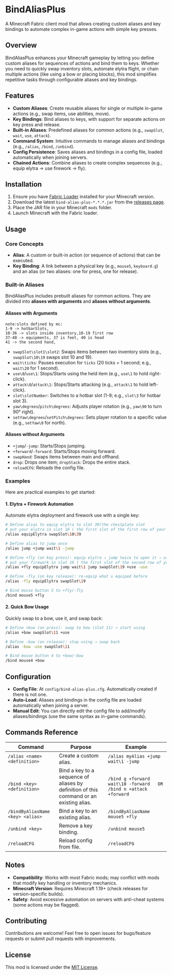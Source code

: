 # BindAliasPlus

A Minecraft Fabric client mod that allows creating custom aliases and key bindings to automate complex in-game actions with simple key presses.

## Overview
BindAliasPlus enhances your Minecraft gameplay by letting you define custom aliases for sequences of actions and bind them to keys. Whether you need to quickly swap inventory slots, automate elytra flight, or chain multiple actions (like using a bow or placing blocks), this mod simplifies repetitive tasks through configurable aliases and key bindings.


## Features
- **Custom Aliases**: Create reusable aliases for single or multiple in-game actions (e.g., swap items, use abilities, move).
- **Key Bindings**: Bind aliases to keys, with support for separate actions on key press and release.
- **Built-in Aliases**: Predefined aliases for common actions (e.g., `swapSlot`, `wait`, `use`, `attack`).
- **Command System**: Intuitive commands to manage aliases and bindings (e.g., `/alias`, `/bind`, `/unbind`).
- **Config Persistence**: Saves aliases and bindings in a config file, loaded automatically when joining servers.
- **Chained Actions**: Combine aliases to create complex sequences (e.g., equip elytra → use firework → fly).


## Installation
1. Ensure you have [Fabric Loader](https://fabricmc.net/use/) installed for your Minecraft version.
2. Download the latest `bind-alias-plus-*.*.*.jar` from the [releases page](https://github.com/prohect/BindAliasPlus/releases).
3. Place the JAR file in your Minecraft `mods` folder.
4. Launch Minecraft with the Fabric loader.


## Usage

### Core Concepts
- **Alias**: A custom or built-in action (or sequence of actions) that can be executed.
- **Key Binding**: A link between a physical key (e.g., `mouse5`, `keyboard.g`) and an alias (or two aliases: one for press, one for release).



### Built-in Aliases
BindAliasPlus includes prebuilt aliases for common actions. They are divided into **aliases with arguments** and **aliases without arguments**.

#### Aliases with Arguments
    note:slots defined by mc:
    1-9 -> hotbarSlots,
    10-36 -> slots inside inventory,10-19 first row
    37-40 -> equipments, 37 is feet, 40 is head
    41 -> the second hand,
- `swapSlot\slot1\slot2`: Swaps items between two inventory slots (e.g., `swapSlot\10\19` swaps slot 10 and 19).
- `wait\ticks`: Pauses execution for `ticks` (20 ticks = 1 second; e.g., `wait\20` for 1 second).
- `use\0`/`use\1`: Stops/Starts using the held item (e.g., `use\1` to hold right-click).
- `attack\0`/`attack\1`: Stops/Starts attacking (e.g., `attack\1` to hold left-click).
- `slot\slotNumber`: Switches to a hotbar slot (1-9; e.g., `slot\3` for hotbar slot 3).
- `yaw\degrees`/`pitch\degrees`: Adjusts player rotation (e.g., `yaw\90` to turn 90° right).
- `setYaw\degrees`/`setPitch\degrees`: Sets player rotation to a specific value (e.g., `setYaw\0` for north).

#### Aliases without Arguments
- `+jump`/`-jump`: Starts/Stops jumping.
- `+forward`/`-forward`: Starts/Stops moving forward.
- `swapHand`: Swaps items between main and offhand.
- `drop`: Drops one item; `dropStack`: Drops the entire stack.
- `reloadCFG`: Reloads the config file.


### Examples
Here are practical examples to get started:

#### 1. Elytra + Firework Automation
Automate elytra deployment and firework use with a single key:
```bash
# Define alias to equip elytra to slot 39(the chestplate slot
# put your elytra in slot 10 ( the first slot of the first row of your inventory
/alias equipElytra swapSlot\10\39

# Define alias to jump once
/alias jump +jump wait\1 -jump

# Define +fly (on key press): equip elytra → jump twice to open it → use firework
# put your firework in slot 19 ( the first slot of the second row of your inventory,
/alias +fly equipElytra jump wait\1 jump swapSlot\19 +use -use

# Define -fly (on key release): re-equip what u equiped before
/alias -fly equipElytra swapSlot\19

# Bind mouse button 5 to +fly/-fly
/bind mouse5 +fly
```

#### 2. Quick Bow Usage
Quickly swap to a bow, use it, and swap back:
```bash
# Define +bow (on press): swap to bow (slot 11) → start using
/alias +bow swapSlot\11 +use

# Define -bow (on release): stop using → swap back
/alias -bow -use swapSlot\11

# Bind mouse button 4 to +bow/-bow
/bind mouse4 +bow
```


## Configuration
- **Config File**: At `config/bind-alias-plus.cfg`. Automatically created if there is not one.
- **Auto-Load**: Aliases and bindings in the config file are loaded automatically when joining a server.
- **Manual Edit**: You can directly edit the config file to add/modify aliases/bindings (use the same syntax as in-game commands).


## Commands Reference
| Command | Purpose | Example |
|---------|---------|---------|
| `/alias <name> <definition>` | Create a custom alias. | `/alias myAlias +jump wait\1 -jump` |
| `/bind <key> <definition>` | Bind a key to a sequence of aliases by definition of this command or an existing alias. | `/bind g +forward wait\10 -forward   OR   /bind n +attack +forward` |
| `/bindByAliasName <key> <alias>` | Bind a key to an existing alias. | `/bindByAliasName mouse5 +fly` |
| `/unbind <key>` | Remove a key binding. | `/unbind mouse5` |
| `/reloadCFG` | Reload config from file. | `/reloadCFG` |


## Notes
- **Compatibility**: Works with most Fabric mods; may conflict with mods that modify key handling or inventory mechanics.
- **Minecraft Version**: Requires Minecraft 1.19+ (check releases for version-specific builds).
- **Safety**: Avoid excessive automation on servers with anti-cheat systems (some actions may be flagged).


## Contributing
Contributions are welcome! Feel free to open issues for bugs/feature requests or submit pull requests with improvements.


## License
This mod is licensed under the [MIT License](LICENSE).
